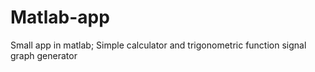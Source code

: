 # Matlab-app
Small app in matlab; Simple calculator and trigonometric function signal graph generator
